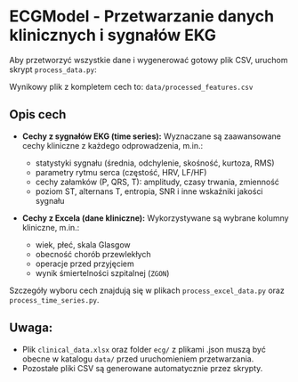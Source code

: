 # ECGModel - Przetwarzanie danych klinicznych i sygnałów EKG

Aby przetworzyć wszystkie dane i wygenerować gotowy plik CSV, uruchom skrypt `process_data.py`:

Wynikowy plik z kompletem cech to:
`data/processed_features.csv`

## Opis cech

- **Cechy z sygnałów EKG (time series):**
  Wyznaczane są zaawansowane cechy kliniczne z każdego odprowadzenia, m.in.:
  - statystyki sygnału (średnia, odchylenie, skośność, kurtoza, RMS)
  - parametry rytmu serca (częstość, HRV, LF/HF)
  - cechy załamków (P, QRS, T): amplitudy, czasy trwania, zmienność
  - poziom ST, alternans T, entropia, SNR i inne wskaźniki jakości sygnału

- **Cechy z Excela (dane kliniczne):**
  Wykorzystywane są wybrane kolumny kliniczne, m.in.:
  - wiek, płeć, skala Glasgow
  - obecność chorób przewlekłych
  - operacje przed przyjęciem
  - wynik śmiertelności szpitalnej (`ZGON`)

Szczegóły wyboru cech znajdują się w plikach `process_excel_data.py` oraz `process_time_series.py`.

## Uwaga:  
- Plik `clinical_data.xlsx` oraz folder `ecg/` z plikami .json muszą być obecne w katalogu `data/` przed uruchomieniem przetwarzania.
- Pozostałe pliki CSV są generowane automatycznie przez skrypty.